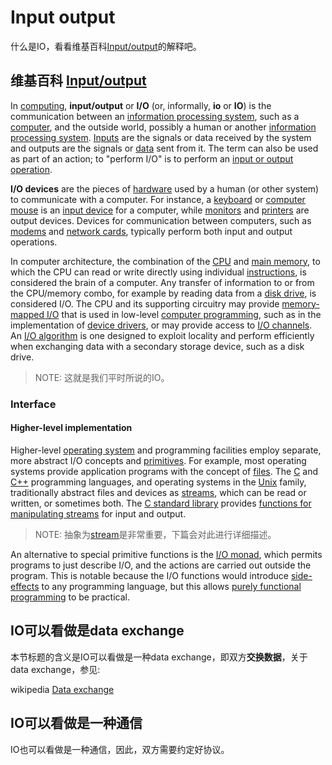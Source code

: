 # Input output

什么是IO，看看维基百科[Input/output](https://en.wikipedia.org/wiki/Input/output)的解释吧。

## 维基百科 [Input/output](https://en.wikipedia.org/wiki/Input/output)

In [computing](https://en.wikipedia.org/wiki/Computing), **input/output** or **I/O** (or, informally, **io** or **IO**) is the communication between an [information processing system](https://en.wikipedia.org/wiki/Information_processing_system), such as a [computer](https://en.wikipedia.org/wiki/Computer), and the outside world, possibly a human or another [information processing system](https://en.wikipedia.org/wiki/Information_processor). [Inputs](https://en.wikipedia.org/wiki/Information) are the signals or data received by the system and outputs are the signals or [data](https://en.wikipedia.org/wiki/Data_(computing)) sent from it. The term can also be used as part of an action; to "perform I/O" is to perform an [input or output operation](https://en.wikipedia.org/wiki/I/O_scheduling).



**I/O devices** are the pieces of [hardware](https://en.wikipedia.org/wiki/Hardware_(computing)) used by a human (or other system) to communicate with a computer. For instance, a [keyboard](https://en.wikipedia.org/wiki/Computer_keyboard) or [computer mouse](https://en.wikipedia.org/wiki/Computer_mouse) is an [input device](https://en.wikipedia.org/wiki/Input_device) for a computer, while [monitors](https://en.wikipedia.org/wiki/Computer_monitor) and [printers](https://en.wikipedia.org/wiki/Computer_printer) are output devices. Devices for communication between computers, such as [modems](https://en.wikipedia.org/wiki/Modem) and [network cards](https://en.wikipedia.org/wiki/Network_card), typically perform both input and output operations.



In computer architecture, the combination of the [CPU](https://en.wikipedia.org/wiki/Central_processing_unit) and [main memory](https://en.wikipedia.org/wiki/Main_memory), to which the CPU can read or write directly using individual [instructions](https://en.wikipedia.org/wiki/Instruction_(computer_science)), is considered the brain of a computer. Any transfer of information to or from the CPU/memory combo, for example by reading data from a [disk drive](https://en.wikipedia.org/wiki/Disk_drive), is considered I/O. The CPU and its supporting circuitry may provide [memory-mapped I/O](https://en.wikipedia.org/wiki/Memory-mapped_I/O) that is used in low-level [computer programming](https://en.wikipedia.org/wiki/Computer_programming), such as in the implementation of [device drivers](https://en.wikipedia.org/wiki/Device_driver), or may provide access to [I/O channels](https://en.wikipedia.org/wiki/Channel_I/O). An [I/O algorithm](https://en.wikipedia.org/wiki/External_memory_algorithm) is one designed to exploit locality and perform efficiently when exchanging data with a secondary storage device, such as a disk drive.

> NOTE: 这就是我们平时所说的IO。

### Interface

#### Higher-level implementation

Higher-level [operating system](https://en.wikipedia.org/wiki/Operating_system) and programming facilities employ separate, more abstract I/O concepts and [primitives](https://en.wikipedia.org/wiki/Primitive_(computer_science)). For example, most operating systems provide application programs with the concept of [files](https://en.wikipedia.org/wiki/Computer_file). The [C](https://en.wikipedia.org/wiki/C_(programming_language)) and [C++](https://en.wikipedia.org/wiki/C%2B%2B) programming languages, and operating systems in the [Unix](https://en.wikipedia.org/wiki/Unix) family, traditionally abstract files and devices as [streams](https://en.wikipedia.org/wiki/Stream_(computing)), which can be read or written, or sometimes both. The [C standard library](https://en.wikipedia.org/wiki/C_standard_library) provides [functions for manipulating streams](https://en.wikipedia.org/wiki/C_file_input/output) for input and output.

> NOTE: 抽象为[stream](https://en.wikipedia.org/wiki/Stream_(computing))是非常重要，下篇会对此进行详细描述。

An alternative to special primitive functions is the [I/O monad](https://en.wikipedia.org/wiki/I/O_monad), which permits programs to just describe I/O, and the actions are carried out outside the program. This is notable because the I/O functions would introduce [side-effects](https://en.wikipedia.org/wiki/Side-effect_(computer_science)) to any programming language, but this allows [purely functional programming](https://en.wikipedia.org/wiki/Purely_functional_programming) to be practical.



## IO可以看做是data exchange

本节标题的含义是IO可以看做是一种data exchange，即双方**交换数据**，关于data exchange，参见:

wikipedia [Data exchange](https://en.wikipedia.org/wiki/Data_exchange)

## IO可以看做是一种通信

IO也可以看做是一种通信，因此，双方需要约定好协议。